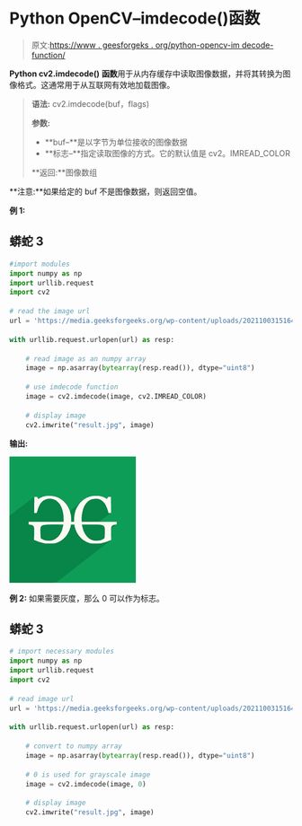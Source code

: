 # Python OpenCV–imdecode()函数

> 原文:[https://www . geesforgeks . org/python-opencv-im decode-function/](https://www.geeksforgeeks.org/python-opencv-imdecode-function/)

**Python cv2.imdecode()** **函数**用于从内存缓存中读取图像数据，并将其转换为图像格式。这通常用于从互联网有效地加载图像。

> **语法:** cv2.imdecode(buf，flags)
> 
> **参数:**
> 
> *   **buf–**是以字节为单位接收的图像数据
> *   **标志–**指定读取图像的方式。它的默认值是 cv2。IMREAD_COLOR
> 
> **返回:**图像数组

**注意:**如果给定的 buf 不是图像数据，则返回空值。

**例 1:**

## 蟒蛇 3

```py
#import modules
import numpy as np
import urllib.request
import cv2

# read the image url
url = 'https://media.geeksforgeeks.org/wp-content/uploads/20211003151646/geeks14.png'

with urllib.request.urlopen(url) as resp:

    # read image as an numpy array
    image = np.asarray(bytearray(resp.read()), dtype="uint8")

    # use imdecode function
    image = cv2.imdecode(image, cv2.IMREAD_COLOR)

    # display image
    cv2.imwrite("result.jpg", image)
```

**输出:**

![](img/20648dd36df67499fbbaf373412b93d0.png)

**例 2:** 如果需要灰度，那么 0 可以作为标志。

## 蟒蛇 3

```py
# import necessary modules
import numpy as np
import urllib.request
import cv2

# read image url
url = 'https://media.geeksforgeeks.org/wp-content/uploads/20211003151646/geeks14.png'

with urllib.request.urlopen(url) as resp:

    # convert to numpy array
    image = np.asarray(bytearray(resp.read()), dtype="uint8")

    # 0 is used for grayscale image
    image = cv2.imdecode(image, 0)

    # display image
    cv2.imwrite("result.jpg", image)
```